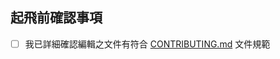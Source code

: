 <!--
請在發送 Pull Request 之前同意以下事項，謝謝你的協作 ❤️
-->

## 起飛前確認事項

- [ ] 我已詳細確認編輯之文件有符合 [CONTRIBUTING.md](https://github.com/yeecord/docs/blob/master/CONTRIBUTING.md) 文件規範